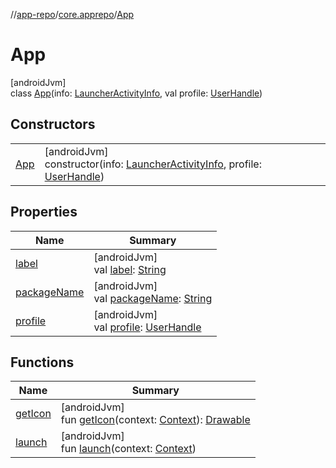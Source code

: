 //[app-repo](../../../index.md)/[core.apprepo](../index.md)/[App](index.md)

# App

[androidJvm]\
class [App](index.md)(info: [LauncherActivityInfo](https://developer.android.com/reference/kotlin/android/content/pm/LauncherActivityInfo.html), val profile: [UserHandle](https://developer.android.com/reference/kotlin/android/os/UserHandle.html))

## Constructors

| | |
|---|---|
| [App](-app.md) | [androidJvm]<br>constructor(info: [LauncherActivityInfo](https://developer.android.com/reference/kotlin/android/content/pm/LauncherActivityInfo.html), profile: [UserHandle](https://developer.android.com/reference/kotlin/android/os/UserHandle.html)) |

## Properties

| Name | Summary |
|---|---|
| [label](label.md) | [androidJvm]<br>val [label](label.md): [String](https://kotlinlang.org/api/latest/jvm/stdlib/kotlin/-string/index.html) |
| [packageName](package-name.md) | [androidJvm]<br>val [packageName](package-name.md): [String](https://kotlinlang.org/api/latest/jvm/stdlib/kotlin/-string/index.html) |
| [profile](profile.md) | [androidJvm]<br>val [profile](profile.md): [UserHandle](https://developer.android.com/reference/kotlin/android/os/UserHandle.html) |

## Functions

| Name | Summary |
|---|---|
| [getIcon](get-icon.md) | [androidJvm]<br>fun [getIcon](get-icon.md)(context: [Context](https://developer.android.com/reference/kotlin/android/content/Context.html)): [Drawable](https://developer.android.com/reference/kotlin/android/graphics/drawable/Drawable.html) |
| [launch](launch.md) | [androidJvm]<br>fun [launch](launch.md)(context: [Context](https://developer.android.com/reference/kotlin/android/content/Context.html)) |
